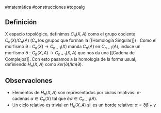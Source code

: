 #matemática #construcciones #topoalg 
## Definición
X espacio topológico, definimos $C_{n}(X,A)$ como el grupo cociente $C_{n}(X) / C_{n}(A)$ ($C_{n}$ los grupos que forman la [[Homología Singular]]) . Como el morfismo $\partial: C_{n}(X)\to C_{n-1}(X)$ manda $C_n(A)$ en $C_{n-1}(A)$, induce un morfismo $\partial: C_{n}(X,A) \to C_{n-1}(X,A)$ que nos da una [[Cadena de Complejos]].
Con esto pasamos a la homología de la forma usual, definiendo $H_n(X,A)$ como $ker(\partial) / Im(\partial)$.

## Observaciones
- Elementos de $H_n(X,A)$ son representados por ciclos relativos: n-cadenas $\alpha \in C_{n}(X)$ tal que $\partial \alpha \in C_{n-1}(A)$.
- Un ciclo relativo es trivial en $H_{n}(X,A)$ sii es un borde relativo: $\alpha = \partial \beta + \gamma$ 